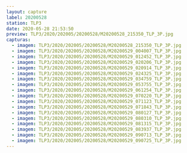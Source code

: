 ```yaml
---
layout: capture
label: 20200528
station: TLP3
date: 2020-05-28 21:53:50
preview: TLP3/2020/202005/20200528/M20200528_215350_TLP_3P.jpg
capturas:
  - imagem: TLP3/2020/202005/20200528/M20200528_215350_TLP_3P.jpg
  - imagem: TLP3/2020/202005/20200528/M20200529_004007_TLP_3P.jpg
  - imagem: TLP3/2020/202005/20200528/M20200529_012452_TLP_3P.jpg
  - imagem: TLP3/2020/202005/20200528/M20200529_020206_TLP_3P.jpg
  - imagem: TLP3/2020/202005/20200528/M20200529_020914_TLP_3P.jpg
  - imagem: TLP3/2020/202005/20200528/M20200529_024325_TLP_3P.jpg
  - imagem: TLP3/2020/202005/20200528/M20200529_034759_TLP_3P.jpg
  - imagem: TLP3/2020/202005/20200528/M20200529_053755_TLP_3P.jpg
  - imagem: TLP3/2020/202005/20200528/M20200529_061254_TLP_3P.jpg
  - imagem: TLP3/2020/202005/20200528/M20200529_070220_TLP_3P.jpg
  - imagem: TLP3/2020/202005/20200528/M20200529_071123_TLP_3P.jpg
  - imagem: TLP3/2020/202005/20200528/M20200529_071843_TLP_3P.jpg
  - imagem: TLP3/2020/202005/20200528/M20200529_080127_TLP_3P.jpg
  - imagem: TLP3/2020/202005/20200528/M20200529_080310_TLP_3P.jpg
  - imagem: TLP3/2020/202005/20200528/M20200529_081315_TLP_3P.jpg
  - imagem: TLP3/2020/202005/20200528/M20200529_083937_TLP_3P.jpg
  - imagem: TLP3/2020/202005/20200528/M20200529_090713_TLP_3P.jpg
  - imagem: TLP3/2020/202005/20200528/M20200529_090725_TLP_3P.jpg
---
```

